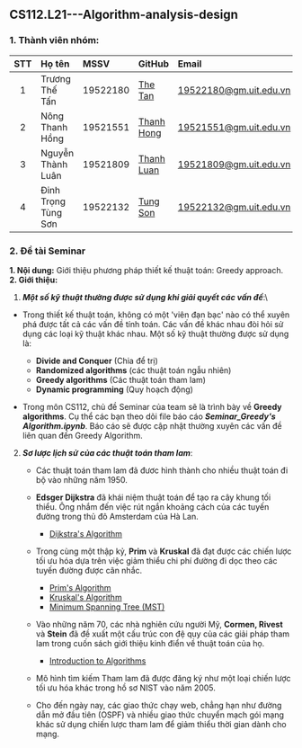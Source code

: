 ## CS112.L21---Algorithm-analysis-design
### 1. Thành viên nhóm:

|STT|Họ tên                          | MSSV          |GitHub                                                   |Email                      |
|:-:|:------------------------------ |:--------------|:--------------------------------------------------------|:--------------------------|
| 1 |Trương Thế Tấn                  | 19522180      | [The Tan](https://github.com/TanTruong24)               |19522180@gm.uit.edu.vn     |
| 2 |Nông Thanh Hồng                 | 19521551      | [Thanh Hong](https://github.com/nongthanhong)           |19521551@gm.uit.edu.vn     |
| 3 |Nguyễn Thành Luân               | 19521809      | [Thanh Luan](https://github.com/nguyenluan2001)         |19521809@gm.uit.edu.vn     |
| 4 |Đinh Trọng Tùng Sơn             | 19522132      | [Tung Son](https://github.com/DinhSonpro12)             |19522132@gm.uit.edu.vn     |

### 2. Đề tài Seminar

**1. Nội dung:** Giới thiệu phương pháp thiết kế thuật toán: Greedy approach.  
**2. Giới thiệu:**
1. ***Một số kỹ thuật thường được sử dụng khi giải quyết các vấn đề***:\
* Trong thiết kế thuật toán, không có một 'viên đạn bạc' nào có thể xuyên phá được tất cả các vấn đề tính toán. Các vấn đề khác nhau đòi hỏi sử dụng các loại kỹ thuật khác nhau. Một số kỹ thuật thường được sử dụng là:

    * **Divide and Conquer** (Chia để trị)
    * **Randomized algorithms** (các thuật toán ngẫu nhiên)
    * **Greedy algorithms** (Các thuật toán tham lam)
    * **Dynamic programming** (Quy hoạch động)

* Trong môn CS112, chủ đề Seminar của team sẽ là trình bày về **Greedy algorithms**. Cụ thể các bạn theo dõi file báo cáo ***Seminar_Greedy's Algorithm.ipynb***. Báo cáo sẽ được cập nhật thường xuyên các vấn đề liên quan đến Greedy Algorithm.

2. ***Sơ lược lịch sử của các thuật toán tham lam***: 

    * Các thuật toán tham lam đã đươc hình thành cho nhiều thuật toán đi bộ vào những năm 1950.
    * **Edsger Dijkstra** đã khái niệm thuật toán để tạo ra cây khung tối thiểu. Ông nhắm đến việc rút ngắn khoảng cách của các tuyến đường trong thủ đô Amsterdam của Hà Lan.
        * [Dijkstra's Algorithm](https://en.wikipedia.org/wiki/Dijkstra%27s_algorithm) 

    * Trong cùng một thập kỷ, **Prim** và **Kruskal** đã đạt được các chiến lược tối ưu hóa dựa trên việc giảm thiểu chi phí đường đi dọc theo các tuyến đường được cân nhắc.
        * [Prim's Algorithm](https://en.wikipedia.org/wiki/Prim%27s_algorithm)
        * [Kruskal's Algorithm](https://en.wikipedia.org/wiki/Kruskal%27s_algorithm)
        * [Minimum Spanning Tree (MST)](https://en.wikipedia.org/wiki/Kruskal%27s_algorithm)

    * Vào những năm 70, các nhà nghiên cứu người Mỹ, **Cormen, Rivest** và **Stein** đã đề xuất một cấu trúc con đệ quy của các giải pháp tham lam trong cuốn sách giới thiệu kinh điển về thuật toán của họ.
        * [Introduction to Algorithms](https://en.wikipedia.org/wiki/Dijkstra%27s_algorithm)

    * Mô hình tìm kiếm Tham lam đã được đăng ký như một loại chiến lược tối ưu hóa khác trong hồ sơ NIST vào năm 2005.
    * Cho đến ngày nay, các giao thức chạy web, chẳng hạn như đường dẫn mở đầu tiên (OSPF) và nhiều giao thức chuyển mạch gói mạng khác sử dụng chiến lược tham lam để giảm thiểu thời gian dành cho mạng.



